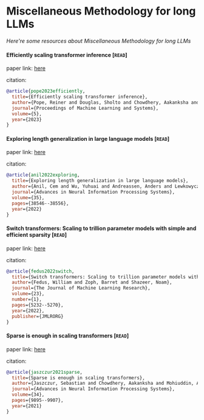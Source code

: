 # Miscellaneous Methodology for long LLMs
*Here're some resources about Miscellaneous Methodology for long LLMs*



#### Efficiently scaling transformer inference [`READ`]

paper link: [here](https://proceedings.mlsys.org/paper_files/paper/2023/file/523f87e9d08e6071a3bbd150e6da40fb-Paper-mlsys2023.pdf)

citation: 
```bibtex
@article{pope2023efficiently,
  title={Efficiently scaling transformer inference},
  author={Pope, Reiner and Douglas, Sholto and Chowdhery, Aakanksha and Devlin, Jacob and Bradbury, James and Heek, Jonathan and Xiao, Kefan and Agrawal, Shivani and Dean, Jeff},
  journal={Proceedings of Machine Learning and Systems},
  volume={5},
  year={2023}
}
```


#### Exploring length generalization in large language models [`READ`]

paper link: [here](https://proceedings.neurips.cc/paper_files/paper/2022/file/fb7451e43f9c1c35b774bcfad7a5714b-Paper-Conference.pdf)

citation: 
```bibtex
@article{anil2022exploring,
  title={Exploring length generalization in large language models},
  author={Anil, Cem and Wu, Yuhuai and Andreassen, Anders and Lewkowycz, Aitor and Misra, Vedant and Ramasesh, Vinay and Slone, Ambrose and Gur-Ari, Guy and Dyer, Ethan and Neyshabur, Behnam},
  journal={Advances in Neural Information Processing Systems},
  volume={35},
  pages={38546--38556},
  year={2022}
}
```


    

#### Switch transformers: Scaling to trillion parameter models with simple and efficient sparsity [`READ`]

paper link: [here](https://www.jmlr.org/papers/volume23/21-0998/21-0998.pdf)

citation: 
```bibtex
@article{fedus2022switch,
  title={Switch transformers: Scaling to trillion parameter models with simple and efficient sparsity},
  author={Fedus, William and Zoph, Barret and Shazeer, Noam},
  journal={The Journal of Machine Learning Research},
  volume={23},
  number={1},
  pages={5232--5270},
  year={2022},
  publisher={JMLRORG}
}
```


#### Sparse is enough in scaling transformers [`READ`]

paper link: [here](https://proceedings.neurips.cc/paper/2021/file/51f15efdd170e6043fa02a74882f0470-Paper.pdf)

citation: 
```bibtex
@article{jaszczur2021sparse,
  title={Sparse is enough in scaling transformers},
  author={Jaszczur, Sebastian and Chowdhery, Aakanksha and Mohiuddin, Afroz and Kaiser, Lukasz and Gajewski, Wojciech and Michalewski, Henryk and Kanerva, Jonni},
  journal={Advances in Neural Information Processing Systems},
  volume={34},
  pages={9895--9907},
  year={2021}
}
```
    
